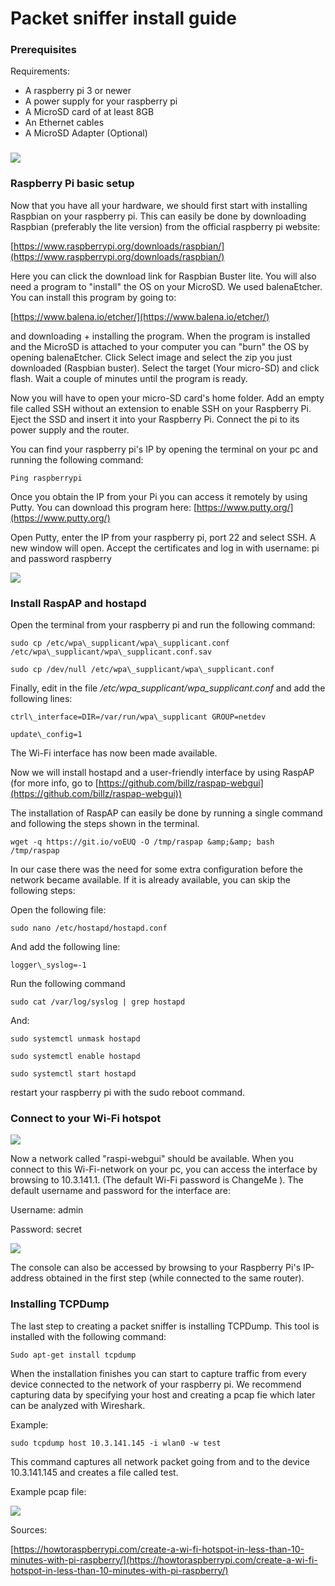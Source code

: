 # Packet sniffer install guide

### Prerequisites


Requirements:

  * A raspberry pi 3 or newer
  * A power supply for your raspberry pi
  * A MicroSD card of at least 8GB
  * An Ethernet cables
  * A MicroSD Adapter (Optional)


###
<img src="images/1.jpg">

### Raspberry Pi basic setup

Now that you have all your hardware, we should first start with installing Raspbian on your raspberry pi. This can easily be done by downloading Raspbian (preferably the lite version) from the official raspberry pi website:

[https://www.raspberrypi.org/downloads/raspbian/](https://www.raspberrypi.org/downloads/raspbian/)

Here you can click the download link for Raspbian Buster lite. You will also need a program to &quot;install&quot; the OS on your MicroSD. We used balenaEtcher. You can install this program by going to:

[https://www.balena.io/etcher/](https://www.balena.io/etcher/)

and downloading + installing the program. When the program is installed and the MicroSD is attached to your computer you can &quot;burn&quot; the OS by opening balenaEtcher. Click Select image and select the zip you just downloaded (Raspbian buster). Select the target (Your micro-SD) and click flash. Wait a couple of minutes until the program is ready.

Now you will have to open your micro-SD card&#39;s home folder. Add an empty file called SSH without an extension to enable SSH on your Raspberry Pi. Eject the SSD and insert it into your Raspberry Pi. Connect the pi to its power supply and the router.

You can find your raspberry pi&#39;s IP by opening the terminal on your pc and running the following command:

```shell
Ping raspberrypi
```

Once you obtain the IP from your Pi you can access it remotely by using Putty. You can download this program here: [https://www.putty.org/](https://www.putty.org/)

Open Putty, enter the IP from your raspberry pi, port 22 and select SSH. A new window will open. Accept the certificates and log in with username: pi and password raspberry

<img src="images/2.png">

### Install RaspAP and hostapd

Open the terminal from your raspberry pi and run the following command:
```shell
sudo cp /etc/wpa\_supplicant/wpa\_supplicant.conf /etc/wpa\_supplicant/wpa\_supplicant.conf.sav

sudo cp /dev/null /etc/wpa\_supplicant/wpa\_supplicant.conf
```

Finally, edit in the file */etc/wpa\_supplicant/wpa\_supplicant.conf* and add the following lines:
```shell
ctrl\_interface=DIR=/var/run/wpa\_supplicant GROUP=netdev

update\_config=1
```

The Wi-Fi interface has now been made available.

Now we will install hostapd and a user-friendly interface by using RaspAP (for more info, go to [https://github.com/billz/raspap-webgui](https://github.com/billz/raspap-webgui))

The installation of RaspAP can easily be done by running a single command and following the steps shown in the terminal.

```shell
wget -q https://git.io/voEUQ -O /tmp/raspap &amp;&amp; bash /tmp/raspap
```

In our case there was the need for some extra configuration before the network became available. If it is already available, you can skip the following steps:

Open the following file:
```shell
sudo nano /etc/hostapd/hostapd.conf
```
And add the following line:
```shell
logger\_syslog=-1
```
Run the following command
```shell
sudo cat /var/log/syslog | grep hostapd
```
And:
```shell
sudo systemctl unmask hostapd

sudo systemctl enable hostapd

sudo systemctl start hostapd
```
restart your raspberry pi with the sudo reboot command.

### Connect to your Wi-Fi hotspot


<img src="images/3.png">

Now a network called &quot;raspi-webgui&quot; should be available. When you connect to this Wi-Fi-network on your pc, you can access the interface by browsing to 10.3.141.1. (The default Wi-Fi password is ChangeMe ). The default username and password for the interface are:

Username: admin

Password: secret

<img src="images/4.png">

The console can also be accessed by browsing to your Raspberry Pi&#39;s IP-address obtained in the first step (while connected to the same router).

### Installing TCPDump

The last step to creating a packet sniffer is installing TCPDump. This tool is installed with the following command:
```shell
Sudo apt-get install tcpdump
```

When the installation finishes you can start to capture traffic from every device connected to the network of your raspberry pi. We recommend capturing data by specifying your host and creating a pcap fie which later can be analyzed with Wireshark.

Example:
```shell
sudo tcpdump host 10.3.141.145 -i wlan0 -w test
```
This command captures all network packet going from and to the device 10.3.141.145 and creates a file called test.

Example pcap file:

<img src="images/5.png">

Sources:

[https://howtoraspberrypi.com/create-a-wi-fi-hotspot-in-less-than-10-minutes-with-pi-raspberry/](https://howtoraspberrypi.com/create-a-wi-fi-hotspot-in-less-than-10-minutes-with-pi-raspberry/)
